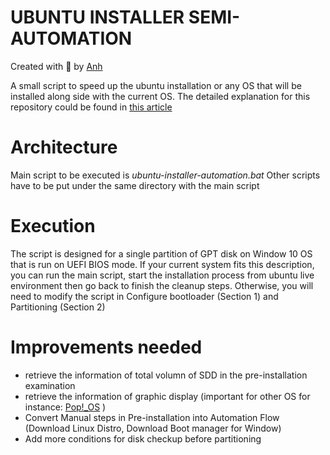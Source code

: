 # UBUNTU INSTALLER SEMI-AUTOMATION
Created with :blue_heart: by <a href="https://www.linkedin.com/in/anh-nguyen2/">Anh</a>  

A small script to speed up the ubuntu installation or any OS that will be installed along side with the current OS. The detailed explanation for this repository could be found in <a href="https://escapingpill.wordpress.com/2020/03/19/install-ubuntu-linux-without-usb/#toc" target="_blank">this article</a>


# Architecture
Main script to be executed is *ubuntu-installer-automation.bat*
Other scripts have to be put under the same directory with the main script

# Execution
The script is designed for a single partition of GPT disk on Window 10 OS that is run on UEFI BIOS mode. If your current system fits this description, you can run the main script, start the installation process from ubuntu live environment then go back to finish the cleanup steps. Otherwise, you will need to modify the script in Configure bootloader (Section 1) and Partitioning (Section 2)

# Improvements needed
* retrieve the information of total volumn of SDD in the pre-installation examination
* retrieve the information of graphic display (important for other OS for instance: <a href="https://pop.system76.com/">Pop!_OS</a> )
* Convert Manual steps in Pre-installation into Automation Flow (Download Linux Distro, Download Boot manager for Window)
* Add more conditions for disk checkup before partitioning
